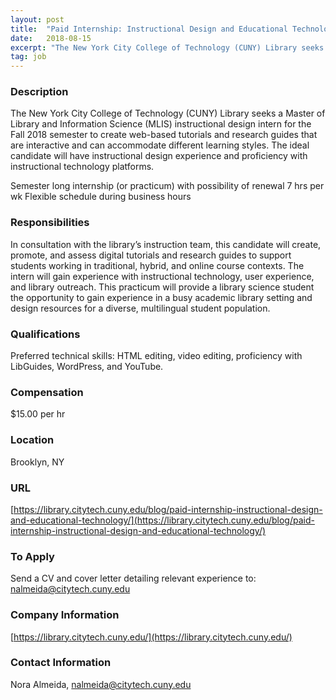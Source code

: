 ```yaml
---
layout: post
title:  "Paid Internship: Instructional Design and Educational Technology - New York City College of Technology (CUNY)"
date:   2018-08-15
excerpt: "The New York City College of Technology (CUNY) Library seeks a Master of Library and Information Science (MLIS) instructional design intern for the Fall 2018 semester to create web-based tutorials and research guides that are interactive and can accommodate different learning styles. The ideal candidate will have instructional design experience..."
tag: job
---
```


### Description   

The New York City College of Technology (CUNY) Library seeks a Master of Library and Information Science (MLIS) instructional design intern for the Fall 2018 semester to create web-based tutorials and research guides that are interactive and can accommodate different learning styles. The ideal candidate will have instructional design experience and proficiency with instructional technology platforms.

Semester long internship (or practicum) with possibility of renewal
7 hrs per wk
Flexible schedule during business hours


### Responsibilities   

In consultation with the library’s instruction team, this candidate will create, promote, and assess digital tutorials and research guides to support students working in traditional, hybrid, and online course contexts. The intern will gain experience with instructional technology, user experience, and library outreach. This practicum will provide a library science student the opportunity to gain experience in a busy academic library setting and design resources for a diverse, multilingual student population.


### Qualifications   

Preferred technical skills: HTML editing, video editing, proficiency with LibGuides, WordPress, and YouTube.


### Compensation   

$15.00 per hr


### Location   

Brooklyn, NY


### URL   

[https://library.citytech.cuny.edu/blog/paid-internship-instructional-design-and-educational-technology/](https://library.citytech.cuny.edu/blog/paid-internship-instructional-design-and-educational-technology/)

### To Apply   

Send a CV and cover letter detailing relevant experience to: nalmeida@citytech.cuny.edu


### Company Information   

[https://library.citytech.cuny.edu/](https://library.citytech.cuny.edu/)


### Contact Information   

Nora Almeida, nalmeida@citytech.cuny.edu

